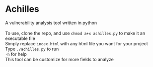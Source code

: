 # Achilles
A vulnerability analysis tool written in python<br><br>
To use, clone the repo, and use `chmod a+x achilles.py` to make it an executable file<br>
Simply replace `index.html` with any html file you want for your project<br>
Type `./achilles.py` to run<br>
`-h` for help<br>
This tool can be customize for more fields to analyze
